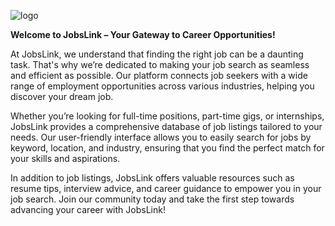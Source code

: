 
![logo](https://github.com/user-attachments/assets/9783fd9c-c5d2-4307-af94-4833fcc7ca2e)


**Welcome to JobsLink – Your Gateway to Career Opportunities!**

At JobsLink, we understand that finding the right job can be a daunting task. That's why we’re dedicated to making your job search as seamless and efficient as possible. Our platform connects job seekers with a wide range of employment opportunities across various industries, helping you discover your dream job.

Whether you’re looking for full-time positions, part-time gigs, or internships, JobsLink provides a comprehensive database of job listings tailored to your needs. Our user-friendly interface allows you to easily search for jobs by keyword, location, and industry, ensuring that you find the perfect match for your skills and aspirations.

In addition to job listings, JobsLink offers valuable resources such as resume tips, interview advice, and career guidance to empower you in your job search. Join our community today and take the first step towards advancing your career with JobsLink!

